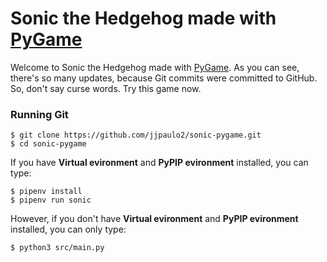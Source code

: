 # Sonic the Hedgehog made with [PyGame](https://www.pygame.org)

Welcome to Sonic the Hedgehog made with [PyGame](https://www.pygame.org). As you can see, there's so many updates, because Git commits were committed to GitHub. So, don't say curse words. Try this game now.

### Running Git

    $ git clone https://github.com/jjpaulo2/sonic-pygame.git
    $ cd sonic-pygame

If you have **Virtual evironment** and **PyPIP evironment** installed, you can type:

    $ pipenv install
    $ pipenv run sonic

However, if you don't have **Virtual evironment** and **PyPIP evironment** installed, you can only type:

    $ python3 src/main.py
